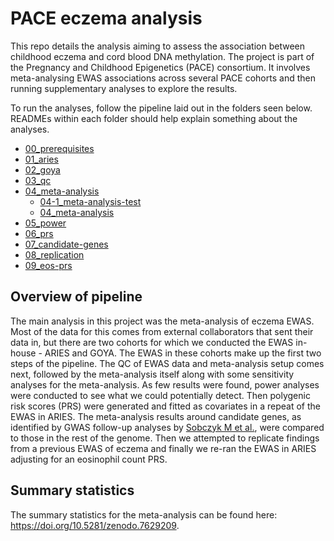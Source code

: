 # PACE eczema analysis

This repo details the analysis aiming to assess the association between childhood eczema and cord blood DNA methylation. The project is part of the Pregnancy and Childhood Epigenetics (PACE) consortium. It involves meta-analysing EWAS associations across several PACE cohorts and then running supplementary analyses to explore the results.

To run the analyses, follow the pipeline laid out in the folders seen below. READMEs within each folder should help explain something about the analyses. 

- [00_prerequisites](00_prerequisites)
- [01_aries](01_aries)
- [02_goya](02_goya)
- [03_qc](03_qc)
- [04_meta-analysis](04_meta-analysis)
	+ [04-1_meta-analysis-test](04-1_meta-analysis-test)
	+ [04_meta-analysis](04_meta-analysis)
- [05_power](05_power)
- [06_prs](06_prs)
- [07_candidate-genes](07_candidate-genes)
- [08_replication](08_replication)
- [09_eos-prs](09_eos-prs)

## Overview of pipeline

The main analysis in this project was the meta-analysis of eczema EWAS. Most of the data for this comes from external collaborators that sent their data in, but there are two cohorts for which we conducted the EWAS in-house - ARIES and GOYA. The EWAS in these cohorts make up the first two steps of the pipeline. The QC of EWAS data and meta-analysis setup comes next, followed by the meta-analysis itself along with some sensitivity analyses for the meta-analysis. As few results were found, power analyses were conducted to see what we could potentially detect. Then polygenic risk scores (PRS) were generated and fitted as covariates in a repeat of the EWAS in ARIES. The meta-analysis results around candidate genes, as identified by GWAS follow-up analyses by [Sobczyk M et al.](https://www.sciencedirect.com/science/article/pii/S0022202X2101160X), were compared to those in the rest of the genome. Then we attempted to replicate findings from a previous EWAS of eczema and finally we re-ran the EWAS in ARIES adjusting for an eosinophil count PRS.

## Summary statistics 

The summary statistics for the meta-analysis can be found here: https://doi.org/10.5281/zenodo.7629209. 
